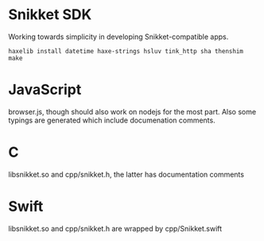 # Snikket SDK

Working towards simplicity in developing Snikket-compatible apps.

    haxelib install datetime haxe-strings hsluv tink_http sha thenshim
    make

# JavaScript

browser.js, though should also work on nodejs for the most part.
Also some typings are generated which include documenation comments.

# C

libsnikket.so and cpp/snikket.h, the latter has documentation comments

# Swift

libsnikket.so and cpp/snikket.h are wrapped by cpp/Snikket.swift
